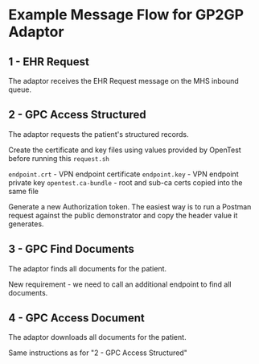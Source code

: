 # Example Message Flow for GP2GP Adaptor

## 1 - EHR Request

The adaptor receives the EHR Request message on the MHS inbound queue.

## 2 - GPC Access Structured

The adaptor requests the patient's structured records.

Create the certificate and key files using values provided by OpenTest before running this `request.sh`

`endpoint.crt` - VPN endpoint certificate
`endpoint.key` - VPN endpoint private key
`opentest.ca-bundle` - root and sub-ca certs copied into the same file

Generate a new Authorization token. The easiest way is to run a Postman request against
the public demonstrator and copy the header value it generates.

## 3 - GPC Find Documents

The adaptor finds all documents for the patient.

New requirement - we need to call an additional endpoint to find all documents.

## 4 - GPC Access Document

The adaptor downloads all documents for the patient.

Same instructions as for "2 - GPC Access Structured"